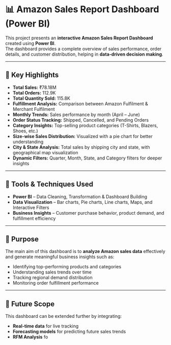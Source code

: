 # 📊 Amazon Sales Report Dashboard (Power BI)

This project presents an **interactive Amazon Sales Report Dashboard** created using **Power BI**.  
The dashboard provides a complete overview of sales performance, order details, and customer distribution, helping in **data-driven decision making**.  

---

## 🔑 Key Highlights
- **Total Sales:** ₹78.18M  
- **Total Orders:** 112.9K  
- **Total Quantity Sold:** 115.8K  
- **Fulfillment Analysis:** Comparison between Amazon Fulfilment & Merchant Fulfilment  
- **Monthly Trends:** Sales performance by month (April – June)  
- **Order Status Tracking:** Shipped, Cancelled, and Pending Orders  
- **Category Insights:** Top-selling product categories (T-Shirts, Blazers, Shoes, etc.)  
- **Size-wise Sales Distribution:** Visualized with a pie chart for better understanding  
- **City & State Analysis:** Total sales by shipping city and state, with geographical map visualization  
- **Dynamic Filters:** Quarter, Month, State, and Category filters for deeper insights  

---

## 📌 Tools & Techniques Used
- **Power BI** – Data Cleaning, Transformation & Dashboard Building  
- **Data Visualization** – Bar charts, Pie charts, Line charts, Maps, and Interactive Filters  
- **Business Insights** – Customer purchase behavior, product demand, and fulfillment efficiency  

---

## 🎯 Purpose
The main aim of this dashboard is to **analyze Amazon sales data** effectively and generate meaningful business insights such as:  
- Identifying top-performing products and categories  
- Understanding sales trends over time  
- Tracking regional demand distribution  
- Monitoring order fulfillment performance  

---

## 🚀 Future Scope
This dashboard can be extended further by integrating:  
- **Real-time data** for live tracking  
- **Forecasting models** for predicting future sales trends  
- **RFM Analysis** fo
